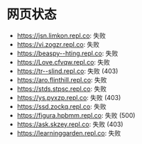 # 网页状态
- https://jsn.limkon.repl.co: 失败
- https://vi.zogzr.repl.co: 失败
- https://beaspy--hting.repl.co: 失败
- https://Love.cfvqw.repl.co: 失败
- https://tr--slind.repl.co: 失败 (403)
- https://aro.flinthill.repl.co: 失败
- https://stds.stpsc.repl.co: 失败
- https://ys.pyxzp.repl.co: 失败 (403)
- https://ssd.zockq.repl.co: 失败
- https://figura.hpbmm.repl.co: 失败 (500)
- https://ask.skzey.repl.co: 失败 (403)
- https://learninggarden.repl.co: 失败
